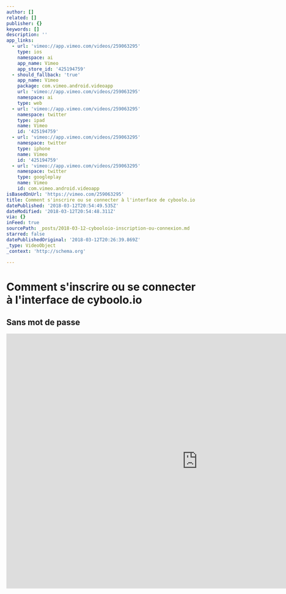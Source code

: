 ```yaml
---
author: []
related: []
publisher: {}
keywords: []
description: ''
app_links:
  - url: 'vimeo://app.vimeo.com/videos/259063295'
    type: ios
    namespace: ai
    app_name: Vimeo
    app_store_id: '425194759'
  - should_fallback: 'true'
    app_name: Vimeo
    package: com.vimeo.android.videoapp
    url: 'vimeo://app.vimeo.com/videos/259063295'
    namespace: ai
    type: web
  - url: 'vimeo://app.vimeo.com/videos/259063295'
    namespace: twitter
    type: ipad
    name: Vimeo
    id: '425194759'
  - url: 'vimeo://app.vimeo.com/videos/259063295'
    namespace: twitter
    type: iphone
    name: Vimeo
    id: '425194759'
  - url: 'vimeo://app.vimeo.com/videos/259063295'
    namespace: twitter
    type: googleplay
    name: Vimeo
    id: com.vimeo.android.videoapp
isBasedOnUrl: 'https://vimeo.com/259063295'
title: Comment s'inscrire ou se connecter à l'interface de cyboolo.io
datePublished: '2018-03-12T20:54:49.535Z'
dateModified: '2018-03-12T20:54:48.311Z'
via: {}
inFeed: true
sourcePath: _posts/2018-03-12-cybooloio-inscription-ou-connexion.md
starred: false
datePublishedOriginal: '2018-03-12T20:26:39.869Z'
_type: VideoObject
_context: 'http://schema.org'

---
```

# Comment s'inscrire ou se connecter à l'interface de cyboolo.io

## Sans mot de passe

<iframe src="https://cdn.embedly.com/widgets/media.html?src=https%3A%2F%2Fplayer.vimeo.com%2Fvideo%2F259063295&amp;dntp=1&amp;url=https%3A%2F%2Fvimeo.com%2F259063295&amp;image=https%3A%2F%2Fi.vimeocdn.com%2Fvideo%2F687410068_1280.jpg&amp;key=a715cf41cc93453ca338d350cd26f87b&amp;type=text%2Fhtml&amp;schema=vimeo" width="1000" height="666" scrolling="no" frameborder="0" allowfullscreen="" style=""></iframe>